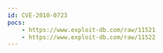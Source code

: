 ```yaml
---
id: CVE-2010-0723
pocs:
    - https://www.exploit-db.com/raw/11521
    - https://www.exploit-db.com/raw/11522
---
```

